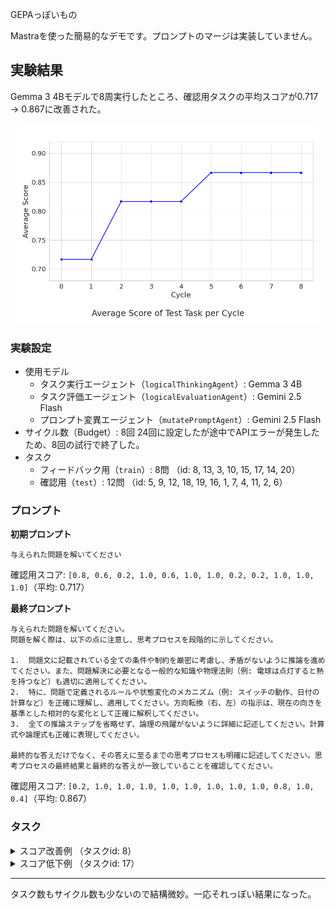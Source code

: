 GEPAっぽいもの

Mastraを使った簡易的なデモです。プロンプトのマージは実装していません。

## 実験結果

Gemma 3 4Bモデルで8周実行したところ、確認用タスクの平均スコアが0.717 → 0.867に改善された。

<p align="center">
  <img src="./img/result.png" alt="experiment-result" width="480">
</p>

### 実験設定

- 使用モデル
  - タスク実行エージェント（`logicalThinkingAgent`）: Gemma 3 4B
  - タスク評価エージェント（`logicalEvaluationAgent`）: Gemini 2.5 Flash
  - プロンプト変異エージェント（`mutatePromptAgent`）: Gemini 2.5 Flash
- サイクル数（Budget）: 8回
  24回に設定したが途中でAPIエラーが発生したため、8回の試行で終了した。
- タスク
  - フィードバック用（`train`）: 8問 （id: 8, 13, 3, 10, 15, 17, 14, 20）
  - 確認用（`test`）: 12問 （id: 5, 9, 12, 18, 19, 16, 1, 7, 4, 11, 2, 6）

### プロンプト

**初期プロンプト**

```
与えられた問題を解いてください
```

確認用スコア: `[0.8, 0.6, 0.2, 1.0, 0.6, 1.0, 1.0, 0.2, 0.2, 1.0, 1.0, 1.0]`（平均: 0.717）

**最終プロンプト**

```
与えられた問題を解いてください。
問題を解く際は、以下の点に注意し、思考プロセスを段階的に示してください。

1.  問題文に記載されている全ての条件や制約を厳密に考慮し、矛盾がないように推論を進めてください。また、問題解決に必要となる一般的な知識や物理法則（例: 電球は点灯すると熱を持つなど）も適切に適用してください。
2.  特に、問題で定義されるルールや状態変化のメカニズム（例: スイッチの動作、日付の計算など）を正確に理解し、適用してください。方向転換（右、左）の指示は、現在の向きを基準とした相対的な変化として正確に解釈してください。
3.  全ての推論ステップを省略せず、論理の飛躍がないように詳細に記述してください。計算式や論理式も正確に表現してください。

最終的な答えだけでなく、その答えに至るまでの思考プロセスも明確に記述してください。思考プロセスの最終結果と最終的な答えが一致していることを確認してください。
```

確認用スコア: `[0.2, 1.0, 1.0, 1.0, 1.0, 1.0, 1.0, 1.0, 1.0, 0.8, 1.0, 0.4]`（平均: 0.867）

### タスク

<details>
  <summary>スコア改善例 （タスクid: 8）</summary>
  
**問題文**: 4月5日は金曜日でした。その月の第4日曜日は何日ですか？

**初期プロンプトでの回答**:

```
4月5日は金曜日なので、4月6日は土曜日、4月7日は日曜日、4月8日は月曜日、4月9日は火曜日、4月10日は水曜日、4月11日は木曜日、4月12日は金曜日、4月13日は土曜日、4月14日は日曜日です。

したがって、4月の第4日曜日は4月14日です。
```

スコア: `0.2`

フィードバック:

```
AIは4月5日が金曜日であることから、4月7日が日曜日であること（第1日曜日）を正しく特定できています。しかし、そこから第4日曜日を導き出す思考プロセスに重大な誤りがあります。AIは日付を順に数え上げていますが、その中で「第4日曜日」を特定するロジックが欠落しており、4月14日を第4日曜日と誤って結論付けています。4月14日は第2日曜日です。正しい思考プロセスとしては、第1日曜日（4月7日）から7日ごとに日付を加算していくことで、第2日曜日（4月14日）、第3日曜日（4月21日）、第4日曜日（4月28日）を求める必要があります。
```

**最終プロンプトでの回答**:

```
問題文に与えられた条件は以下のとおりです。
* 4月5日は金曜日です。

この条件を使って、4月中の第4日曜日の日付を求める必要があります。

1. **4月5日が金曜日であることから、4月6日は土曜日、4月7日は日曜日です。** これは、1週間（7日）の基本的な知識に基づいています。

2. **4月7日は4月の第1日曜日です。**

3. **4月の第2日曜日:** 4月7日 + 7日 = 4月14日

4. **4月の第3日曜日:** 4月14日 + 7日 = 4月21日

5. **4月の第4日曜日:** 4月21日 + 7日 = 4月28日

したがって、その月の第4日曜日は4月28日です。

最終的な答え：4月28日
```

スコア: `1.0`

フィードバック:

```
AIの解答は、問題の条件を正確に把握し、論理的かつ段階的に正しい答えを導き出しています。4月5日が金曜日であることから、4月7日が第1日曜日であることを特定し、そこから7日ごとに日付を加算して第4日曜日を算出するプロセスは模範解答の思考プロセスと完全に一致しており、非常に明確で正確です。最終的な答えも正しく、完璧な解答です。
```

</details>

<details>
  <summary>スコア低下例 （タスクid: 17）</summary>
  
**問題文**:
オンラインショップで買い物をします。商品の合計金額が5,000円未満の場合、送料が500円かかります。5,000円以上の場合、送料は無料です。もし、3,000円の商品と2,500円の商品を買った場合、支払う総額はいくらになりますか？

**初期プロンプトでの回答**:

```
3,000円の商品と2,500円の商品を合わせた合計金額は5,500円です。

5,000円以上の買い物なので、送料は無料です。

したがって、支払う総額は5,500円です。
```

スコア: `1.0`

フィードバック:

```
AIの解答は、問題文の条件を正確に理解し、論理的な思考プロセスを経て最終的な答えを導き出しています。

**良い点:**
*   商品の合計金額（3,000円 + 2,500円 = 5,500円）を正しく計算しています。
*   合計金額が5,000円以上の場合に送料が無料になるという条件を正確に適用し、送料が0円であることを適切に判断しています。
*   最終的な支払総額（5,500円 + 0円 = 5,500円）も正しく計算されています。

思考プロセス、最終的な答えともに完璧です。
```

**最終プロンプトでの回答**:

```
問題文の条件を整理します。

*   商品の合計金額が5,000円未満の場合、送料は500円
*   商品の合計金額が5,000円以上の場合は、送料は無料

購入する商品: 3,000円の商品と2,500円の商品

1.  **合計金額を計算する**:
    3,000円 + 2,500円 = 5,500円

2.  **送料の判定**:
    合計金額が5,500円であるため、5,000円以上なので、送料は無料です。

3.  **支払う総額を計算する**:
    商品の合計金額（5,500円）から送料（500円）を引きます。
    5,500円 - 500円 = 5,000円

**答え**: 支払う総額は5,000円です。
```

スコア: `1.0`

フィードバック:

```
AIは問題の条件整理と商品の合計金額の計算、そして送料が無料になるという判断までは正しく行っています。しかし、最終的な支払総額の計算において、直前のステップで「送料は無料」と正しく判断したにもかかわらず、誤って「500円」を送料として使用し、さらにそれを合計金額から「引いて」しまっています。これは思考プロセスにおける重大な矛盾と計算ミスです。

正しい計算は以下の通りです。
1. 商品の合計金額: 3,000円 + 2,500円 = 5,500円
2. 送料の判定: 合計金額が5,500円なので、5,000円以上となり送料は無料（0円）。
3. 支払う総額: 5,500円（商品代金） + 0円（送料） = 5,500円
```

</details>

---

タスク数もサイクル数も少ないので結構微妙。一応それっぽい結果になった。
